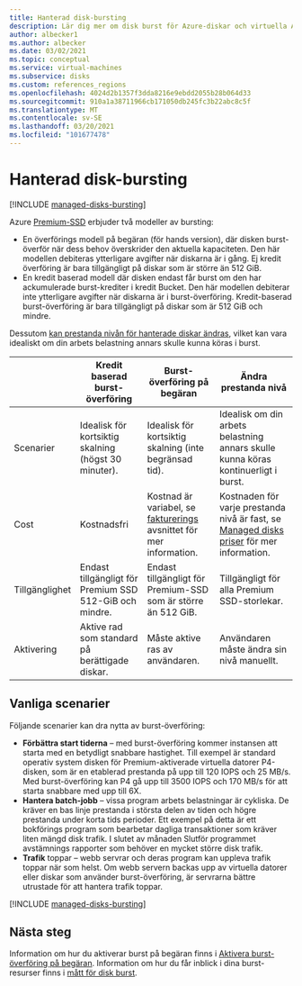 ```yaml
---
title: Hanterad disk-bursting
description: Lär dig mer om disk burst för Azure-diskar och virtuella Azure-datorer.
author: albecker1
ms.author: albecker
ms.date: 03/02/2021
ms.topic: conceptual
ms.service: virtual-machines
ms.subservice: disks
ms.custom: references_regions
ms.openlocfilehash: 4024d2b1357f3dda8216e9ebdd2055b28b064d33
ms.sourcegitcommit: 910a1a38711966cb171050db245fc3b22abc8c5f
ms.translationtype: MT
ms.contentlocale: sv-SE
ms.lasthandoff: 03/20/2021
ms.locfileid: "101677478"
---
```

# <a name="managed-disk-bursting"></a>Hanterad disk-bursting
[!INCLUDE [managed-disks-bursting](../../includes/managed-disks-bursting.md)]

Azure [Premium-SSD](disks-types.md#premium-ssd) erbjuder två modeller av bursting:

- En överförings modell på begäran (för hands version), där disken burst-överför när dess behov överskrider den aktuella kapaciteten. Den här modellen debiteras ytterligare avgifter när diskarna är i gång. Ej kredit överföring är bara tillgängligt på diskar som är större än 512 GiB.
- En kredit baserad modell där disken endast får burst om den har ackumulerade burst-krediter i kredit Bucket. Den här modellen debiterar inte ytterligare avgifter när diskarna är i burst-överföring. Kredit-baserad burst-överföring är bara tillgängligt på diskar som är 512 GiB och mindre.

Dessutom [kan prestanda nivån för hanterade diskar ändras](disks-change-performance.md), vilket kan vara idealiskt om din arbets belastning annars skulle kunna köras i burst.

|  |Kredit baserad burst-överföring  |Burst-överföring på begäran  |Ändra prestanda nivå  |
|---------|---------|---------|---------|
| Scenarier|Idealisk för kortsiktig skalning (högst 30 minuter).|Idealisk för kortsiktig skalning (inte begränsad tid).|Idealisk om din arbets belastning annars skulle kunna köras kontinuerligt i burst.|
|Cost     |Kostnadsfri         |Kostnad är variabel, se [fakturerings](#billing) avsnittet för mer information.        |Kostnaden för varje prestanda nivå är fast, se [Managed disks priser](https://azure.microsoft.com/pricing/details/managed-disks/) för mer information.         |
|Tillgänglighet     |Endast tillgängligt för Premium SSD 512-GiB och mindre.         |Endast tillgängligt för Premium-SSD som är större än 512 GiB.         |Tillgängligt för alla Premium SSD-storlekar.         |
|Aktivering     |Aktive rad som standard på berättigade diskar.         |Måste aktive ras av användaren.         |Användaren måste ändra sin nivå manuellt.         |

## <a name="common-scenarios"></a>Vanliga scenarier
Följande scenarier kan dra nytta av burst-överföring:
- **Förbättra start tiderna**  – med burst-överföring kommer instansen att starta med en betydligt snabbare hastighet. Till exempel är standard operativ system disken för Premium-aktiverade virtuella datorer P4-disken, som är en etablerad prestanda på upp till 120 IOPS och 25 MB/s. Med burst-överföring kan P4 gå upp till 3500 IOPS och 170 MB/s för att starta snabbare med upp till 6X.
- **Hantera batch-jobb** – vissa program arbets belastningar är cykliska. De kräver en bas linje prestanda i största delen av tiden och högre prestanda under korta tids perioder. Ett exempel på detta är ett bokförings program som bearbetar dagliga transaktioner som kräver liten mängd disk trafik. I slutet av månaden Slutför programmet avstämnings rapporter som behöver en mycket större disk trafik.
- **Trafik** toppar – webb servrar och deras program kan uppleva trafik toppar när som helst. Om webb servern backas upp av virtuella datorer eller diskar som använder burst-överföring, är servrarna bättre utrustade för att hantera trafik toppar. 

[!INCLUDE [managed-disks-bursting](../../includes/managed-disks-bursting-2.md)]

## <a name="next-steps"></a>Nästa steg

Information om hur du aktiverar burst på begäran finns i [Aktivera burst-överföring på begäran](disks-enable-bursting.md).
Information om hur du får inblick i dina burst-resurser finns i [mått för disk burst](disks-metrics.md).
